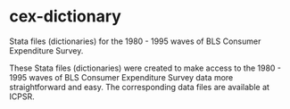 # cex-dictionary
Stata files (dictionaries) for the 1980 - 1995 waves of BLS Consumer Expenditure Survey.


These Stata files (dictionaries) were created to make access to the 1980 - 1995 waves of BLS Consumer Expenditure Survey data more straightforward and easy. 
The corresponding data files are available at ICPSR. 
